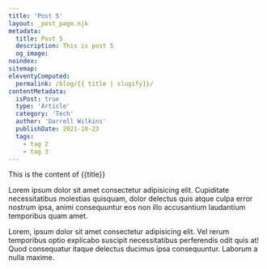 ```yaml
---
title: 'Post 5'
layout: _post_page.njk
metadata:
  title: Post 5
  description: This is post 5
  og_image:
noindex: 
sitemap:
eleventyComputed:
  permalink: /blog/{{ title | slugify}}/
contentMetadata:
  isPost: true
  type: 'Article'
  category: 'Tech' 
  author: 'Darrell Wilkins'
  publishDate: 2021-10-23
  tags:
    - tag 2
    - tag 3
---
```


This is the content of {{title}}

Lorem ipsum dolor sit amet consectetur adipisicing elit. Cupiditate necessitatibus molestias quisquam, dolor delectus quis atque culpa error nostrum ipsa, animi consequuntur eos non illo accusantium laudantium temporibus quam amet.

Lorem, ipsum dolor sit amet consectetur adipisicing elit. Vel rerum temporibus optio explicabo suscipit necessitatibus perferendis odit quis at! Quod consequatur itaque delectus ducimus ipsa consequuntur. Laborum a nulla maxime.